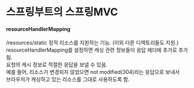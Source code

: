 
# 스프링부트의 스프링MVC

#### resourceHandlerMapping
/resources/static 정적 리소스를 지원하는 기능. (이외 다른 디렉토리들도 지원.)<br/>
resourceHandlerMapping를 설정하면 캐싱 관련 정보들이 응답 헤더에 추가로 추가됨.<br/>
요청의 캐시 정보로 적절한 응답을 보낼 수 있음. <br/>
예를 들어, 리소스가 변경되지 않았으면 not modified(304)라는 응답으로 보내서 <br/>
브라우저가 캐싱하고 있는 리소스를 그대로 사용하도록 함. <br/>


<br/><br/>

